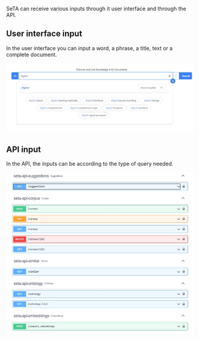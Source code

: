 SeTA can receive various inputs through it user interface and through the API.


## User interface input

In the user interface you can input a word, a phrase, a title, text or a complete document.

![Screenshot](../img/searchBar.jpg)

## API input

In the API, the inputs can be according to the type of query needed.

![Screenshot](../img/api.jpg)